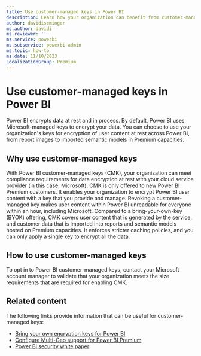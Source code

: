 ```yaml
---
title: Use customer-managed keys in Power BI
description: Learn how your organization can benefit from customer-managed keys to encrypt data in Power BI Premium capacities.
author: davidiseminger
ms.author: davidi
ms.reviewer: ''
ms.service: powerbi
ms.subservice: powerbi-admin
ms.topic: how-to
ms.date: 11/10/2023
LocalizationGroup: Premium
---
```


# Use customer-managed keys in Power BI

Power BI encrypts data at rest and in process. By default, Power BI uses Microsoft-managed keys to encrypt your data. You can choose to use your organization's keys for encryption of user content at rest across Power BI, from report images to imported semantic models in Premium capacities.

## Why use customer-managed keys

With Power BI customer-managed keys (CMK), your organization can meet compliance requirements for data encryption at rest with your cloud service provider (in this case, Microsoft). CMK is only offered to new Power BI Premium customers. It enables your organization to encrypt Power BI user content with a key that you provide and manage. Revoking a customer-managed key makes user content within Power BI unreadable for everyone within an hour, including Microsoft. Compared to a bring-your-own-key (BYOK) offering, CMK covers user content that is generated by the service, and customer data that is imported into reports and semantic models hosted on Premium capacities. It enforces stricter caching policies, and you can only apply a single key to encrypt all the data.

## How to use customer-managed keys

To opt in to Power BI customer-managed keys, contact your Microsoft account manager to validate that your organization meets the size requirements that are required for enabling CMK.  

## Related content

The following links provide information that can be useful for customer-managed keys:

* [Bring your own encryption keys for Power BI](service-encryption-byok.md)
* [Configure Multi-Geo support for Power BI Premium](../admin/service-admin-premium-multi-geo.md)
* [Power BI security white paper](../guidance/whitepaper-powerbi-security.md)
